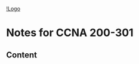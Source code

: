 [!Logo](https://thetechstudent796176474.files.wordpress.com/2020/10/200-301.png?w=640)
# Notes for CCNA 200-301
## Content

